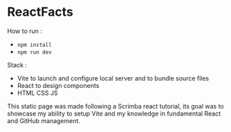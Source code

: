 # ReactFacts

How to run :
+ `npm install`
+ `npm run dev`
             
Stack : 
+ Vite to launch and configure local server and to bundle source files
+ React to design components
+ HTML CSS JS

This static page was made following a Scrimba react tutorial, its goal was to showcase my ability to setup Vite and my knowledge in fundamental React and GitHub management.
